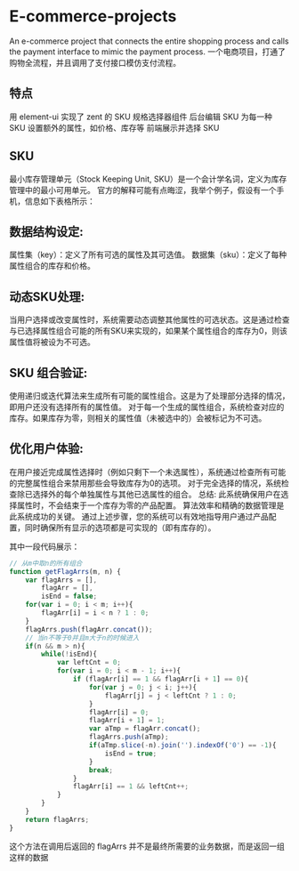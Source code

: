 # E-commerce-projects
An e-commerce project that connects the entire shopping process and calls the payment interface to mimic the payment process.
一个电商项目，打通了购物全流程，并且调用了支付接口模仿支付流程。
## 特点
用 element-ui 实现了 zent 的 SKU 规格选择器组件
后台编辑 SKU
为每一种 SKU 设置额外的属性，如价格、库存等
前端展示并选择 SKU

## SKU
最小库存管理单元（Stock Keeping Unit, SKU）是一个会计学名词，定义为库存管理中的最小可用单元。
官方的解释可能有点晦涩，我举个例子，假设有一个手机，信息如下表格所示：


## 数据结构设定:
属性集（key）：定义了所有可选的属性及其可选值。
数据集（sku）：定义了每种属性组合的库存和价格。
## 动态SKU处理:
当用户选择或改变属性时，系统需要动态调整其他属性的可选状态。这是通过检查与已选择属性组合可能的所有SKU来实现的，如果某个属性组合的库存为0，则该属性值将被设为不可选。
## SKU 组合验证:
使用递归或迭代算法来生成所有可能的属性组合。这是为了处理部分选择的情况，即用户还没有选择所有的属性值。
对于每一个生成的属性组合，系统检查对应的库存。如果库存为零，则相关的属性值（未被选中的）会被标记为不可选。
## 优化用户体验:
在用户接近完成属性选择时（例如只剩下一个未选属性），系统通过检查所有可能的完整属性组合来禁用那些会导致库存为0的选项。
对于完全选择的情况，系统检查除已选择外的每个单独属性与其他已选属性的组合。
总结:
此系统确保用户在选择属性时，不会结束于一个库存为零的产品配置。
算法效率和精确的数据管理是此系统成功的关键。
通过上述步骤，您的系统可以有效地指导用户通过产品配置，同时确保所有显示的选项都是可实现的（即有库存的）。


其中一段代码展示：
```javascript
// 从m中取n的所有组合
function getFlagArrs(m, n) {
    var flagArrs = [],
        flagArr = [],
        isEnd = false;
    for(var i = 0; i < m; i++){
        flagArr[i] = i < n ? 1 : 0;
    }
    flagArrs.push(flagArr.concat());
    // 当n不等于0并且m大于n的时候进入
    if(n && m > n){
        while(!isEnd){
            var leftCnt = 0;
            for(var i = 0; i < m - 1; i++){
                if (flagArr[i] == 1 && flagArr[i + 1] == 0){
                    for(var j = 0; j < i; j++){
                        flagArr[j] = j < leftCnt ? 1 : 0;
                    }
                    flagArr[i] = 0;
                    flagArr[i + 1] = 1;
                    var aTmp = flagArr.concat();
                    flagArrs.push(aTmp);
                    if(aTmp.slice(-n).join('').indexOf('0') == -1){
                        isEnd = true;
                    }
                    break;
                }
                flagArr[i] == 1 && leftCnt++;
            }
        }
    }
    return flagArrs;
}
```
这个方法在调用后返回的 flagArrs 并不是最终所需要的业务数据，而是返回一组这样的数据
